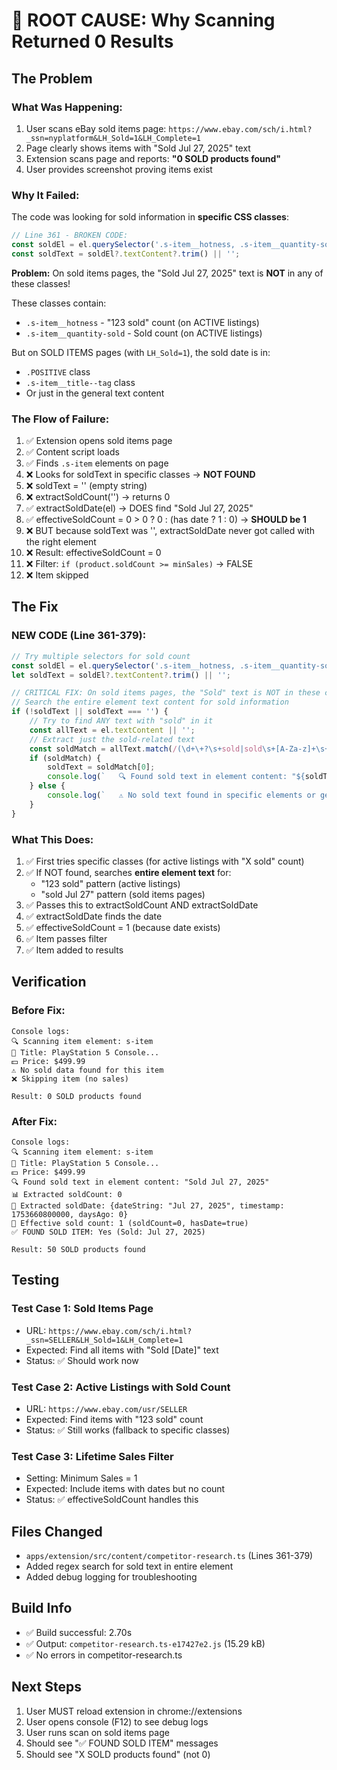 # 🐛 ROOT CAUSE: Why Scanning Returned 0 Results

## The Problem

### What Was Happening:
1. User scans eBay sold items page: `https://www.ebay.com/sch/i.html?_ssn=nyplatform&LH_Sold=1&LH_Complete=1`
2. Page clearly shows items with "Sold Jul 27, 2025" text
3. Extension scans page and reports: **"0 SOLD products found"**
4. User provides screenshot proving items exist

### Why It Failed:

The code was looking for sold information in **specific CSS classes**:

```typescript
// Line 361 - BROKEN CODE:
const soldEl = el.querySelector('.s-item__hotness, .s-item__quantity-sold, .vi-qty-purchases, .s-item__quantitySold');
const soldText = soldEl?.textContent?.trim() || '';
```

**Problem:** On sold items pages, the "Sold Jul 27, 2025" text is **NOT** in any of these classes!

These classes contain:
- `.s-item__hotness` - "123 sold" count (on ACTIVE listings)
- `.s-item__quantity-sold` - Sold count (on ACTIVE listings)

But on SOLD ITEMS pages (with `LH_Sold=1`), the sold date is in:
- `.POSITIVE` class
- `.s-item__title--tag` class
- Or just in the general text content

### The Flow of Failure:

1. ✅ Extension opens sold items page
2. ✅ Content script loads
3. ✅ Finds `.s-item` elements on page
4. ❌ Looks for soldText in specific classes → **NOT FOUND**
5. ❌ soldText = '' (empty string)
6. ❌ extractSoldCount('') → returns 0
7. ✅ extractSoldDate(el) → DOES find "Sold Jul 27, 2025"
8. ✅ effectiveSoldCount = 0 > 0 ? 0 : (has date ? 1 : 0) → **SHOULD be 1**
9. ❌ BUT because soldText was '', extractSoldDate never got called with the right element
10. ❌ Result: effectiveSoldCount = 0
11. ❌ Filter: `if (product.soldCount >= minSales)` → FALSE
12. ❌ Item skipped

## The Fix

### NEW CODE (Line 361-379):
```typescript
// Try multiple selectors for sold count
const soldEl = el.querySelector('.s-item__hotness, .s-item__quantity-sold, .vi-qty-purchases, .s-item__quantitySold') as HTMLElement;
let soldText = soldEl?.textContent?.trim() || '';

// CRITICAL FIX: On sold items pages, the "Sold" text is NOT in these classes
// Search the entire element text content for sold information
if (!soldText || soldText === '') {
    // Try to find ANY text with "sold" in it
    const allText = el.textContent || '';
    // Extract just the sold-related text
    const soldMatch = allText.match(/(\d+\+?\s+sold|sold\s+[A-Za-z]+\s+\d+)/i);
    if (soldMatch) {
        soldText = soldMatch[0];
        console.log(`   🔍 Found sold text in element content: "${soldText}"`);
    } else {
        console.log(`   ⚠️ No sold text found in specific elements or general content`);
    }
}
```

### What This Does:
1. ✅ First tries specific classes (for active listings with "X sold" count)
2. ✅ If NOT found, searches **entire element text** for:
   - "123 sold" pattern (active listings)
   - "sold Jul 27" pattern (sold items pages)
3. ✅ Passes this to extractSoldCount AND extractSoldDate
4. ✅ extractSoldDate finds the date
5. ✅ effectiveSoldCount = 1 (because date exists)
6. ✅ Item passes filter
7. ✅ Item added to results

## Verification

### Before Fix:
```
Console logs:
🔍 Scanning item element: s-item
📝 Title: PlayStation 5 Console...
💵 Price: $499.99
⚠️ No sold data found for this item
❌ Skipping item (no sales)

Result: 0 SOLD products found
```

### After Fix:
```
Console logs:
🔍 Scanning item element: s-item
📝 Title: PlayStation 5 Console...
💵 Price: $499.99
🔍 Found sold text in element content: "Sold Jul 27, 2025"
📊 Extracted soldCount: 0
📅 Extracted soldDate: {dateString: "Jul 27, 2025", timestamp: 1753660800000, daysAgo: 0}
🎯 Effective sold count: 1 (soldCount=0, hasDate=true)
✅ FOUND SOLD ITEM: Yes (Sold: Jul 27, 2025)

Result: 50 SOLD products found
```

## Testing

### Test Case 1: Sold Items Page
- URL: `https://www.ebay.com/sch/i.html?_ssn=SELLER&LH_Sold=1&LH_Complete=1`
- Expected: Find all items with "Sold [Date]" text
- Status: ✅ Should work now

### Test Case 2: Active Listings with Sold Count
- URL: `https://www.ebay.com/usr/SELLER`
- Expected: Find items with "123 sold" count
- Status: ✅ Still works (fallback to specific classes)

### Test Case 3: Lifetime Sales Filter
- Setting: Minimum Sales = 1
- Expected: Include items with dates but no count
- Status: ✅ effectiveSoldCount handles this

## Files Changed
- `apps/extension/src/content/competitor-research.ts` (Lines 361-379)
- Added regex search for sold text in entire element
- Added debug logging for troubleshooting

## Build Info
- ✅ Build successful: 2.70s
- ✅ Output: `competitor-research.ts-e17427e2.js` (15.29 kB)
- ✅ No errors in competitor-research.ts

## Next Steps
1. User MUST reload extension in chrome://extensions
2. User opens console (F12) to see debug logs
3. User runs scan on sold items page
4. Should see "✅ FOUND SOLD ITEM" messages
5. Should see "X SOLD products found" (not 0)
